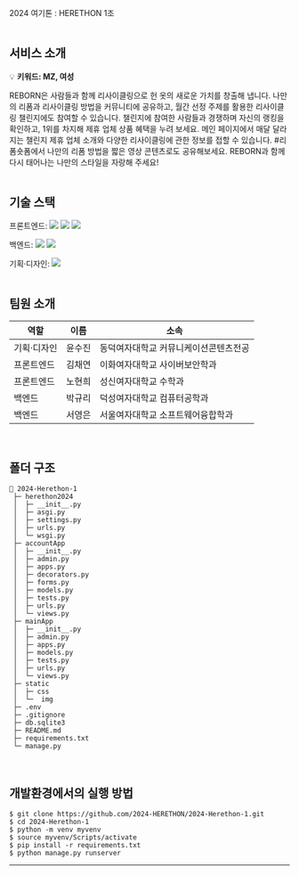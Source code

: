 2024 여기톤 : HERETHON 1조
</br></br>


## 서비스 소개

💡 **키워드: MZ, 여성**

  REBORN은 사람들과 함께 리사이클링으로 헌 옷의 새로운 가치를 창출해 냅니다. 나만의 리폼과 리사이클링 방법을 커뮤니티에 공유하고, 월간 선정 주제를 활용한 리사이클링 챌린지에도 참여할 수 있습니다. 챌린지에 참여한 사람들과 경쟁하며 자신의 랭킹을 확인하고, 1위를 차지해 제휴 업체 상품 혜택을 누려 보세요. 메인 페이지에서 매달 달라지는 챌린지 제휴 업체 소개와 다양한 리사이클링에 관한 정보를 접할 수 있습니다. #리폼숏폼에서 나만의 리폼 방법을 짧은 영상 콘텐츠로도 공유해보세요. REBORN과 함께 다시 태어나는 나만의 스타일을 자랑해 주세요!
</br></br>

## 기술 스택
  <span>프론트엔드: </span> <img src="https://img.shields.io/badge/html-E34F26?style=for-the-badge&logo=html5&logoColor=white"> <img src="https://img.shields.io/badge/css-1572B6?style=for-the-badge&logo=css3&logoColor=white"> <img src="https://img.shields.io/badge/javascript-F7DF1E?style=for-the-badge&logo=javascript&logoColor=black">

  <span>백엔드: </span><img src="https://img.shields.io/badge/python-3776AB?style=for-the-badge&logo=python&logoColor=white"> <img src="https://img.shields.io/badge/django-092E20?style=for-the-badge&logo=Django&logoColor=white">

  <span>기획·디자인: </span> <img src="https://img.shields.io/badge/figma-F24E1E?style=for-the-badge&logo=figma&logoColor=white">
</br></br>

## 팀원 소개

| 역할 | 이름 | 소속 |
| --- | --- | --- |
| 기획·디자인 | 윤수진 | 동덕여자대학교 커뮤니케이션콘텐츠전공 |
| 프론트엔드 | 김채연 | 이화여자대학교 사이버보안학과 |
| 프론트엔드 | 노현희 | 성신여자대학교 수학과 |
| 백엔드 | 박규리 | 덕성여자대학교 컴퓨터공학과 |
| 백엔드 | 서영은 | 서울여자대학교 소프트웨어융합학과 |

</br>

## 폴더 구조

  ```
  📂 2024-Herethon-1
   ├─ herethon2024
   │  ├─ __init__.py
   │  ├─ asgi.py
   │  ├─ settings.py
   │  ├─ urls.py
   │  └─ wsgi.py
   ├─ accountApp
   │  ├─ __init__.py
   │  ├─ admin.py
   │  ├─ apps.py
   │  ├─ decorators.py
   │  ├─ forms.py
   │  ├─ models.py
   │  ├─ tests.py
   │  ├─ urls.py
   │  └─ views.py
   ├─ mainApp
   │  ├─ __init__.py
   │  ├─ admin.py
   │  ├─ apps.py
   │  ├─ models.py
   │  ├─ tests.py
   │  ├─ urls.py
   │  └─ views.py
   ├─ static
   │  ├─ css
   │  └─  img
   ├─ .env
   ├─ .gitignore
   ├─ db.sqlite3
   ├─ README.md
   ├─ requirements.txt
   └─ manage.py
  ```

</br>

## 개발환경에서의 실행 방법

  ```
  $ git clone https://github.com/2024-HERETHON/2024-Herethon-1.git
  $ cd 2024-Herethon-1
  $ python -m venv myvenv
  $ source myvenv/Scripts/activate
  $ pip install -r requirements.txt
  $ python manage.py runserver
  ```
  <hr/>
